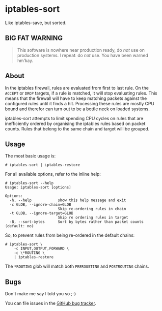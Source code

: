 # iptables-sort

Like iptables-save, but sorted.

## BIG FAT WARNING

> This software is nowhere near production ready, do *not* use on production
> systems. I repeat: do *not* use. You have been warned hm'kay.

## About

In the iptables firewall, rules are evaluated from first to last rule. On the
`ACCEPT` or `DROP` targets, if a rule is matched, it will stop evaluating
rules.  This means that the firewall will have to keep matching packets against
the configured rules until it finds a hit. Processing these rules are mostly
CPU bound and therefor can turn out to be a bottle neck on loaded systems.

iptables-sort attempts to limit spending CPU cycles on rules that are
inefficiently ordered by organising the iptables rules based on packet counts.
Rules that belong to the same chain and target will be grouped.

## Usage

The most basic usage is:

    # iptables-sort | iptables-restore


For all available options, refer to the inline help:

    # iptables-sort --help
    Usage: iptables-sort [options]

    Options:
      -h, --help            show this help message and exit
      -c GLOB, --ignore-chain=GLOB
                            Skip re-ordering rules in chain
      -t GLOB, --ignore-target=GLOB
                            Skip re ordering rules in target
      -B, --sort-bytes      Sort by bytes rather than packet counts (default: no)


So, to prevent rules from being re-ordered in the default chains:

    # iptables-sort \
        -c INPUT,OUTPUT,FORWARD \
        -c \*ROUTING \
        | iptables-restore

The `*ROUTING` glob will match both `PREROUSTING` and `POSTROUTING` chains.

## Bugs

Don't make me say I told you so ;-)

You can file issues in the
[GitHub bug tracker](https://github.com/tehmaze/iptables-sort/issues).
